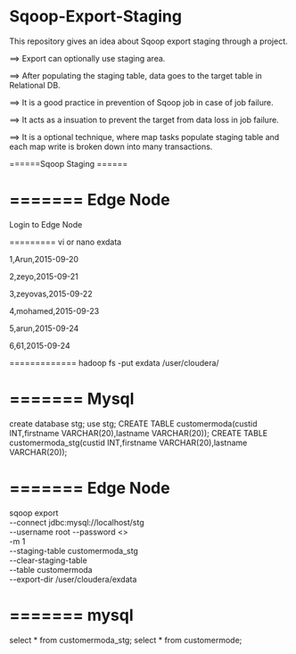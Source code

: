 # Sqoop-Export-Staging
This repository gives an idea about Sqoop export staging  through a project.

==> Export can optionally use staging area.

==> After populating the staging table, data goes to the target table in Relational DB.

==> It is a good practice in prevention of Sqoop job in case of job failure.

==> It acts as a insuation to prevent the target from data loss in job failure.

==> It is a optional technique, where map tasks populate staging table and each map write is broken down into many transactions.


======Sqoop Staging ======


=======
Edge Node
=======
Login to Edge Node

=========
vi or nano exdata

1,Arun,2015-09-20

2,zeyo,2015-09-21

3,zeyovas,2015-09-22

4,mohamed,2015-09-23

5,arun,2015-09-24

6,61,2015-09-24

=============
hadoop fs -put exdata /user/cloudera/


=======
Mysql
=======

create database stg;
use stg;
CREATE TABLE customermoda(custid INT,firstname VARCHAR(20),lastname VARCHAR(20));
CREATE TABLE customermoda_stg(custid INT,firstname VARCHAR(20),lastname VARCHAR(20));


=======
Edge Node
=======

sqoop export \
--connect jdbc:mysql://localhost/stg \
--username root --password <> \
-m 1 \
--staging-table customermoda_stg \
--clear-staging-table \
--table customermoda \
--export-dir /user/cloudera/exdata

=======
mysql
=======


select * from customermoda_stg;
select * from customermode;
